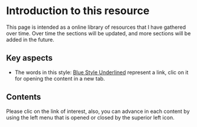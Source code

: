 # Introduction to this resource

This page is intended as a online library of resources that I have gathered over time. Over time the sections will be updated, and more sections will be added in the future.

## Key aspects

- The words in this style: <a href="https://www.url.com" target="_blank" rel="noopener noreferrer">Blue Style Underlined</a> represent a link, clic on it for opening the content in a new tab.


## Contents

Please clic on the link of interest, also, you can advance in each content by using the left menu that is opened or closed by the superior left icon.

```{tableofcontents}
```

